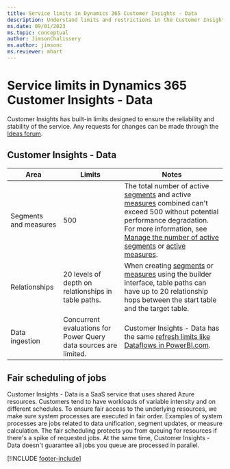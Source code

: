 ```yaml
---
title: Service limits in Dynamics 365 Customer Insights - Data
description: Understand limits and restrictions in the Customer Insights - Data SaaS service.
ms.date: 09/01/2023
ms.topic: conceptual
author: JimsonChalissery
ms.author: jimsonc
ms.reviewer: mhart
---
```


# Service limits in Dynamics 365 Customer Insights - Data

 Customer Insights has built-in limits designed to ensure the reliability and stability of the service. Any requests for changes can be made through the [Ideas forum](https://go.microsoft.com/fwlink/?linkid=2074172).

## Customer Insights - Data

| Area  | Limits  | Notes |
|-------------|---------------------------------------------------------------------|---------------------------------------------------------------------|
| Segments and measures | 500  | The total number of active [segments](segments.md) and active [measures](measures.md) combined can't exceed 500 without potential performance degradation. For more information, see [Manage the number of active segments](segments.md#manage-the-number-of-active-segments) or [active measures](measures.md#manage-the-number-of-active-measures).|
| Relationships | 20 levels of depth on relationships in table paths. | When creating [segments](segments.md) or [measures](measures.md) using the builder interface, table paths can have up to 20 relationship hops between the start table and the target table.  |
|Data ingestion| Concurrent evaluations for Power Query data sources are limited. | Customer Insights - Data has the same [refresh limits like Dataflows in PowerBI.com](/power-query/power-query-online-limits#refresh-limits). |

## Fair scheduling of jobs

Customer Insights - Data is a SaaS service that uses shared Azure resources. Customers tend to have workloads of variable intensity and on different schedules. To ensure fair access to the underlying resources, we make sure system processes are executed in fair order. Examples of system processes are jobs related to data unification, segment updates, or measure calculation. The fair scheduling protects you from queuing for resources if there's a spike of requested jobs. At the same time, Customer Insights - Data doesn't guarantee all jobs you queue are processed in parallel.

[!INCLUDE [footer-include](includes/footer-banner.md)]
